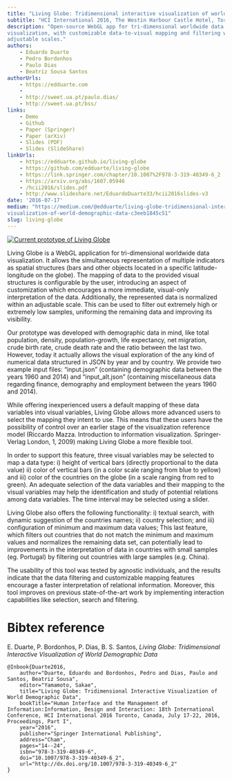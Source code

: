 ```yaml
---
title: "Living Globe: Tridimensional interactive visualization of world demographic data"
subtitle: "HCI International 2016, The Westin Harbour Castle Hotel, Toronto, Canada"
description: "Open-source WebGL app for tri-dimensional worldwide data
visualization, with customizable data-to-visual mapping and filtering with
adjustable scales."
authors:
    - Eduardo Duarte
    - Pedro Bordonhos
    - Paulo Dias
    - Beatriz Sousa Santos
authorUrls:
    - https://edduarte.com
    - 
    - http://sweet.ua.pt/paulo.dias/
    - http://sweet.ua.pt/bss/
links:
    - Demo
    - Github
    - Paper (Springer)
    - Paper (arXiv)
    - Slides (PDF)
    - Slides (SlideShare)
linkUrls:
    - https://edduarte.github.io/living-globe
    - https://github.com/edduarte/living-globe
    - https://link.springer.com/chapter/10.1007%2F978-3-319-40349-6_2
    - https://arxiv.org/abs/1607.05946
    - /hcii2016/slides.pdf
    - http://www.slideshare.net/EduardoDuarte33/hcii2016slides-v3
date: '2016-07-17'
medium: "https://medium.com/@edduarte/living-globe-tridimensional-interactive-
visualization-of-world-demographic-data-c3eeb1845c51"
slug: living-globe
---
```


[![Current prototype of Living Globe](/hcii2016/living-globe-v3-8.png)](https://edduarte.github.io/living-globe)

Living Globe is a WebGL application for tri-dimensional worldwide data
visualization. It allows the simultaneous representation of multiple indicators
as spatial structures (bars and other objects located in a specific latitude-
longitude on the globe). The mapping of data to the provided visual structures
is configurable by the user, introducing an aspect of customization which
encourages a more immediate, visual-only interpretation of the data.
Additionally, the represented data is normalized within an adjustable scale.
This can be used to filter out extremely high or extremely low samples,
uniforming the remaining data and improving its visibility.

Our prototype was developed with demographic data in mind, like total
population, density, population-growth, life expectancy, net migration, crude
birth rate, crude death rate and the ratio between the last two. However, today
it actually allows the visual exploration of the any kind of numerical data
structured in JSON by year and by country. We provide two example input files:
“input.json” (containing demographic data between the years 1960 and 2014) and
“input_alt.json” (containing miscellaneous data regarding finance, demography
and employment between the years 1960 and 2014).

While offering inexperienced users a default mapping of these data variables
into visual variables, Living Globe allows more advanced users to select the
mapping they intent to use. This means that these users have the possibility of
control over an earlier stage of the visualization reference model (Riccardo
Mazza. Introduction to information visualization. Springer-Verlag London, 1,
2009) making Living Globe a more flexible tool.

In order to support this feature, three visual variables may be selected to map
a data type: i) height of vertical bars (directly proportional to the data
value) ii) color of vertical bars (in a color scale ranging from blue to
yellow) and iii) color of the countries on the globe (in a scale ranging from
red to green). An adequate selection of the data variables and their mapping to
the visual variables may help the identification and study of potential
relations among data variables. The time interval may be selected using a
slider.

Living Globe also offers the following functionality: i) textual search, with
dynamic suggestion of the countries names; ii) country selection; and iii)
configuration of minimum and maximum data values; This last feature, which
filters out countries that do not match the minimum and maximum values and
normalizes the remaining data set, can potentially lead to improvements in the
interpretation of data in countries with small samples (eg. Portugal) by
filtering out countries with large samples (e.g. China).

The usability of this tool was tested by agnostic individuals, and the results
indicate that the data filtering and customizable mapping features encourage a
faster interpretation of relational information. Moreover, this tool improves
on previous state-of-the-art work by implementing interaction capabilities like
selection, search and filtering.

# Bibtex reference

E. Duarte, P. Bordonhos, P. Dias, B. S. Santos, *Living Globe: Tridimensional
   Interactive Visualization of World Demographic Data*

```
@Inbook{Duarte2016,
    author="Duarte, Eduardo and Bordonhos, Pedro and Dias, Paulo and Santos, Beatriz Sousa",
    editor="Yamamoto, Sakae",
    title="Living Globe: Tridimensional Interactive Visualization of World Demographic Data",
    bookTitle="Human Interface and the Management of Information:Information, Design and Interaction: 18th International Conference, HCI International 2016 Toronto, Canada, July 17-22, 2016, Proceedings, Part I",
    year="2016",
    publisher="Springer International Publishing",
    address="Cham",
    pages="14--24",
    isbn="978-3-319-40349-6",
    doi="10.1007/978-3-319-40349-6_2",
    url="http://dx.doi.org/10.1007/978-3-319-40349-6_2"
}
```

